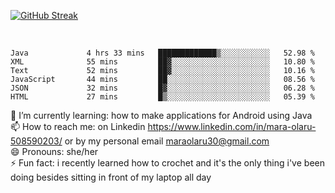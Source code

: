 

 <!--<img align="center" src="https://github-readme-stats.vercel.app/api?username=MaraxD&theme=github_dark&show_icons=true&count_private=true"/>-->
[![GitHub Streak](http://github-readme-streak-stats.herokuapp.com?user=MaraxD&theme=tokyonight_duo&align=center)](https://git.io/streak-stats)
 
 
 <br/>

<!--START_SECTION:waka-->

```text
Java             4 hrs 33 mins   █████████████▒░░░░░░░░░░░   52.98 %
XML              55 mins         ██▓░░░░░░░░░░░░░░░░░░░░░░   10.80 %
Text             52 mins         ██▓░░░░░░░░░░░░░░░░░░░░░░   10.16 %
JavaScript       44 mins         ██░░░░░░░░░░░░░░░░░░░░░░░   08.56 %
JSON             32 mins         █▓░░░░░░░░░░░░░░░░░░░░░░░   06.28 %
HTML             27 mins         █▒░░░░░░░░░░░░░░░░░░░░░░░   05.39 %
```

<!--END_SECTION:waka-->
<!--[![willianrod's wakatime stats](https://github-readme-stats.vercel.app/api/wakatime?username=MaraxD)](https://github.com/anuraghazra/github-readme-stats)-->

🌱 I’m currently learning: how to make applications for Android using Java<br/>
📫 How to reach me: on Linkedin https://www.linkedin.com/in/mara-olaru-508590203/ or by my personal email maraolaru30@gmail.com <br/>
😄 Pronouns: she/her <br/>
⚡ Fun fact: i recently learned how to crochet and it's the only thing i've been doing besides sitting in front of my laptop all day <br/>
 
